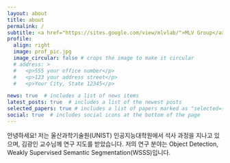 ```yaml
---
layout: about
title: about
permalink: /
subtitle: <a href="https://sites.google.com/view/mlvlab/">MLV Group</a>, MS in Artificial Intelligence from UNIST.
profile:
  align: right
  image: prof_pic.jpg
  image_circular: false # crops the image to make it circular
  # address: >
  #   <p>555 your office number</p>
  #   <p>123 your address street</p>
  #   <p>Your City, State 12345</p>

news: true  # includes a list of news items
latest_posts: true  # includes a list of the newest posts
selected_papers: true # includes a list of papers marked as "selected={true}"
social: true  # includes social icons at the bottom of the page
---
```


안녕하세요! 저는 울산과학기술원(UNIST) 인공지능대학원에서 석사 과정을 지나고 있으며, 김광인 교수님께 연구 지도를 받았습니다. 저의 연구 분야는 Object Detection, Weakly Supervised Semantic Segmentation(WSSS)입니다.